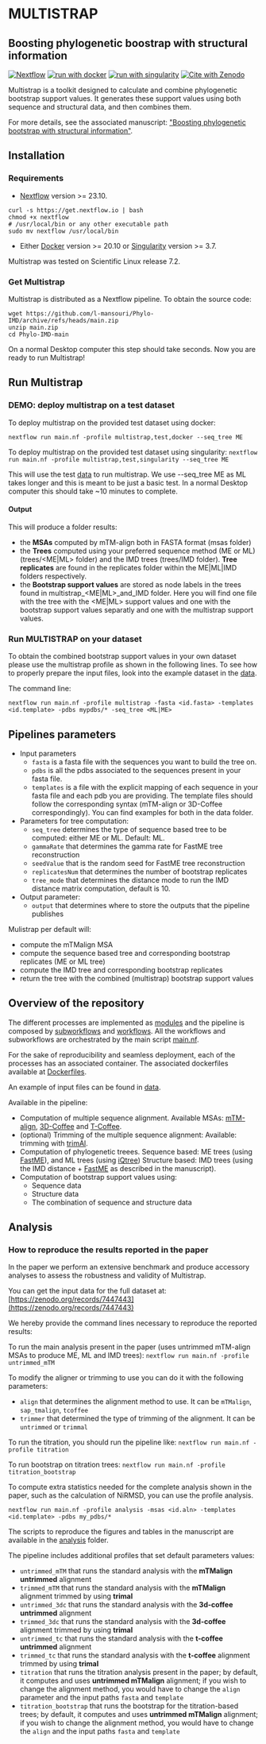 # MULTISTRAP
## Boosting phylogenetic boostrap with structural information
[![Nextflow](https://img.shields.io/badge/nextflow%20DSL2-%E2%89%A523.04.0-23aa62.svg)](https://www.nextflow.io/)
[![run with docker](https://img.shields.io/badge/run%20with-docker-0db7ed?labelColor=000000&logo=docker)](https://www.docker.com/)
[![run with singularity](https://img.shields.io/badge/run%20with-singularity-1d355c.svg?labelColor=000000)](https://sylabs.io/docs/)
[![Cite with Zenodo](http://img.shields.io/badge/DOI-10.5281/zenodo.XXXXXXX-1073c8?labelColor=000000)](https://doi.org/10.5281/zenodo.7437267)

Multistrap is a toolkit designed to calculate and combine phylogenetic bootstrap support values. It generates these support values using both sequence and structural data, and then combines them. 

For more details, see the associated manuscript: ["Boosting phylogenetic bootstrap with structural information"](https://zenodo.org/records/11187505).


## Installation 

### Requirements
- [Nextflow](https://www.nextflow.io/docs/latest/install.html) version >= 23.10.
```
curl -s https://get.nextflow.io | bash
chmod +x nextflow
# /usr/local/bin or any other executable path
sudo mv nextflow /usr/local/bin
```
- Either [Docker](https://docs.docker.com/engine/install/) version >= 20.10 or [Singularity](https://docs.sylabs.io/guides/3.5/user-guide/quick_start.html#) version >= 3.7.

Multistrap was tested on Scientific Linux release 7.2.

### Get Multistrap
Multistrap is distributed as a Nextflow pipeline. 
To obtain the source code: 
```
wget https://github.com/l-mansouri/Phylo-IMD/archive/refs/heads/main.zip
unzip main.zip
cd Phylo-IMD-main
```
On a normal Desktop computer this step should take seconds.
Now you are ready to run Multistrap!

## Run Multistrap

### DEMO: deploy multistrap on a test dataset
To deploy multistrap on the provided test dataset using docker: 

`nextflow run main.nf -profile multistrap,test,docker --seq_tree ME`

To deploy multistrap on the provided test dataset using singularity: 
`nextflow run main.nf -profile multistrap,test,singularity --seq_tree ME`


This will use the test [data](https://github.com/l-mansouri/Phylo-IMD/tree/main/data) to run multistrap. 
We use --seq_tree ME as ML takes longer and this is meant to be just a basic test. 
In a normal Desktop computer this should take ~10 minutes to complete. 

#### Output
This will produce a folder results: 
 - the **MSAs** computed by mTM-align both in FASTA format (msas folder)
 - the **Trees**  computed using your preferred sequence method (ME or ML) (trees/<ME|ML> folder) and the IMD trees (trees/IMD folder). **Tree replicates** are found in the replicates folder within the ME|ML|IMD folders respectively.
 - the **Bootstrap support values** are stored as node labels in the trees found in multistrap_<ME|ML>_and_IMD folder. Here you will find one file with the tree with the <ME|ML> support values and one with the <IMD> bootstrap support values separatly and one with the multistrap support values.


### Run MULTISTRAP on your dataset

To obtain the combined bootstrap support values in your own dataset please use the multistrap profile as shown in the following lines. 
To see how to properly prepare the input files, look into the example dataset in the [data](https://github.com/l-mansouri/Phylo-IMD/tree/main/data). 

The command line: 

`nextflow run main.nf -profile multistrap -fasta <id.fasta> -templates <id.template> -pdbs mypdbs/* -seq_tree <ML|ME>`


## Pipelines parameters 
- Input parameters
    - `fasta` is a fasta file with the sequences you want to build the tree on. 
    - `pdbs` is all the pdbs associated to the sequences present in your fasta file. 
    - `templates` is a file with the explicit mapping of each sequence in your fasta file and each pdb you are providing.
      The template files should follow the corresponding syntax (mTM-align or 3D-Coffee correspondingly). You can find examples for both in the data folder.
- Parameters for tree computation:
    - `seq_tree` determines the type of sequence based tree to be computed: either ME or ML. Default: ML. 
    - `gammaRate` that determines the gamma rate for FastME tree reconstruction
    - `seedValue` that is the random seed for FastME tree reconstruction
    - `replicatesNum` that determines the number of bootstrap replicates
    - `tree_mode` that determines the distance mode to run the IMD distance matrix computation, default is 10.
- Output parameter:
    - `output` that determines where to store the outputs that the pipeline publishes


Mulistrap per default will: 
- compute the mTMalign MSA
- compute the sequence based tree and corresponding bootstrap replicates (ME or ML tree)
- compute the IMD tree and corresponding bootstrap replicates
- return the tree with the combined (multistrap) bootstrap support values



## Overview of the repository

The different processes are implemented as [modules](https://github.com/l-mansouri/Phylo-IMD/tree/main/modules) and the pipeline is composed by [subworkflows](https://github.com/l-mansouri/Phylo-IMD/tree/main/subworkflows) and [workflows](https://github.com/l-mansouri/Phylo-IMD/tree/main/workflows). All the workflows and subworkflows are orchestrated by the main script [main.nf](https://github.com/l-mansouri/Phylo-IMD/blob/main/main.nf).

For the sake of reproducibility and seamless deployment, each of the processes has an associated container. The associated dockerfiles available at [Dockerfiles](https://github.com/l-mansouri/Phylo-IMD/tree/main/Dockerfiles).

An example of input files can be found in [data](https://github.com/l-mansouri/Phylo-IMD/tree/main/data).

Available in the pipeline: 
- Computation of multiple sequence alignment.
  Available MSAs: [mTM-align](https://yanglab.qd.sdu.edu.cn/mTM-align/), [3D-Coffee](https://tcoffee.org/Projects/expresso/index.html) and [T-Coffee](https://github.com/cbcrg/tcoffee). 
- (optional) Trimming of the multiple sequence alignment: 
  Available: trimming with [trimAl](https://vicfero.github.io/trimal/). 
- Computation of phylogenetic treees. 
  Sequence based: ME trees (using [FastME](http://www.atgc-montpellier.fr/fastme/)), and ML trees (using [iQtree](http://www.iqtree.org/))
  Structure based: IMD trees (using the IMD distance + [FastME](http://www.atgc-montpellier.fr/fastme/) as described in the manuscript).
- Computation of bootstrap support values using: 
  - Sequence data 
  - Structure data 
  - The combination of sequence and structure data

## Analysis
### How to reproduce the results reported in the paper

In the paper we perform an extensive benchmark and produce accessory analyses to assess the robustness and validity of Multistrap. 

You can get the input data for the full dataset at: [https://zenodo.org/records/7447443](https://zenodo.org/records/7447443)

We hereby provide the command lines necessary to reproduce the reported results:

To run the main analysis present in the paper (uses untrimmed mTM-align MSAs to produce ME, ML and IMD trees):
`nextflow run main.nf -profile untrimmed_mTM`

To modify the aligner or trimming to use you can do it with the following parameters: 
  - `align` that determines the alignment method to use. It can be `mTMalign`, `sap_tmalign`, `tcoffee`
  - `trimmer` that determined the type of trimming of the alignment. It can be `untrimmed` or `trimmal`

To run the titration, you should run the pipeline like:
`nextflow run main.nf -profile titration`

To run bootstrap on titration trees:
`nextflow run main.nf -profile titration_bootstrap`

To compute extra statistics needed for the complete analysis shown in the paper, such as the calculation of NiRMSD, you can use the profile analysis.

`nextflow run main.nf -profile analysis -msas <id.aln> -templates <id.template> -pdbs my_pdbs/*`

The scripts to reproduce the figures and tables in the manuscript are available in the [analysis](https://github.com/l-mansouri/Phylo-IMD/tree/main/analysis) folder. 

The pipeline includes additional profiles that set default parameters values: 
- `untrimmed_mTM` that runs the standard analysis with the **mTMalign untrimmed** alignment
- `trimmed_mTM` that runs the standard analysis with the **mTMalign** alignment trimmed by using **trimal**
- `untrimmed_3dc` that runs the standard analysis with the **3d-coffee untrimmed** alignment
- `trimmed_3dc` that runs the standard analysis with the **3d-coffee** alignment trimmed by using **trimal**
- `untrimmed_tc` that runs the standard analysis with the **t-coffee untrimmed** alignment
- `trimmed_tc` that runs the standard analysis with the **t-coffee** alignment trimmed by using **trimal**
- `titration` that runs the titration analysis present in the paper; by default, it computes and uses **untrimmed mTMalign** alignment; if you wish to change the alignment method, you would have to change the `align` parameter and the input paths `fasta` and `template`
- `titration_bootstrap` that runs the bootstrap for the titration-based trees; by default, it computes and uses **untrimmed mTMalign** alignment; if you wish to change the alignment method, you would have to change the `align` and the input paths `fasta` and `template`

